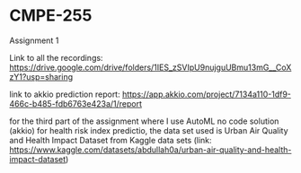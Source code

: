 # CMPE-255
Assignment 1 

Link to all the recordings: 
https://drive.google.com/drive/folders/1IES_zSVIpU9nujguUBmu13mG__CoXzY1?usp=sharing

link to akkio prediction report:
https://app.akkio.com/project/7134a110-1df9-466c-b485-fdb6763e423a/1/report

for the third part of the assignment where I use AutoML no code solution (akkio) for
health risk index predictio, the data set used is Urban Air Quality and Health Impact Dataset
from Kaggle data sets (link: https://www.kaggle.com/datasets/abdullah0a/urban-air-quality-and-health-impact-dataset)